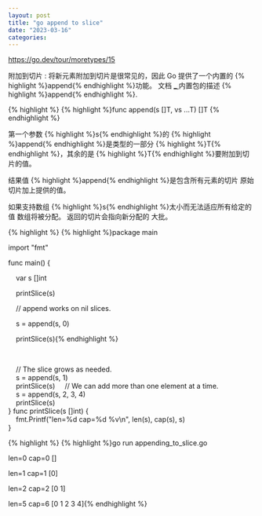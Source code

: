 ```yaml
---
layout: post
title: "go append to slice"
date: "2023-03-16"
categories: 
---
```

<p><a href="https://go.dev/tour/moretypes/15">https://go.dev/tour/moretypes/15</a></p>

<p>附加到切片 : 将新元素附加到切片是很​​常见的，因此 Go 提供了一个内置的 {% highlight %}append{% endhighlight %}功能。 文档 <a href="https://go.dev/pkg/builtin/#append" target="_self">_ </a> 内置包的描述 {% highlight %}append{% endhighlight %}.</p>

{% highlight %}
{% highlight %}func append(s []T, vs ...T) []T {% endhighlight %}

<p>第一个参数 {% highlight %}s{% endhighlight %}的 {% highlight %}append{% endhighlight %}是类型的一部分 {% highlight %}T{% endhighlight %}，其余的是 {% highlight %}T{% endhighlight %}要附加到切片的值。</p>

<p>结果值 {% highlight %}append{% endhighlight %}是包含所有元素的切片 原始切片加上提供的值。</p>

<p>如果支持数组 {% highlight %}s{% endhighlight %}太小而无法适应所有给定的值 数组将被分配。 返回的切片会指向新分配的 大批。</p>

{% highlight %}
{% highlight %}package main

import &quot;fmt&quot;

func main() {

&nbsp;&nbsp; &nbsp;var s []int

&nbsp;&nbsp; &nbsp;printSlice(s)

&nbsp;&nbsp; &nbsp;// append works on nil slices.

&nbsp;&nbsp; &nbsp;s = append(s, 0)

&nbsp;&nbsp; &nbsp;printSlice(s){% endhighlight %}

<p>&nbsp;</p>

<p>&nbsp;&nbsp; &nbsp;// The slice grows as needed.<br />
&nbsp;&nbsp; &nbsp;s = append(s, 1)<br />
&nbsp;&nbsp; &nbsp;printSlice(s) &nbsp;&nbsp; &nbsp;// We can add more than one element at a time.<br />
&nbsp;&nbsp; &nbsp;s = append(s, 2, 3, 4)<br />
&nbsp;&nbsp; &nbsp;printSlice(s)<br />
} func printSlice(s []int) {<br />
&nbsp;&nbsp; &nbsp;fmt.Printf(&quot;len=%d cap=%d %v\n&quot;, len(s), cap(s), s)<br />
}</p>

{% highlight %}
{% highlight %}go run appending_to_slice.go

len=0 cap=0 []

len=1 cap=1 [0]

len=2 cap=2 [0 1]

len=5 cap=6 [0 1 2 3 4]{% endhighlight %}

<p>&nbsp;</p>

